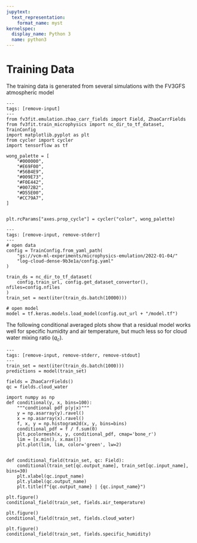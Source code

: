 ```yaml
---
jupytext:
  text_representation:
    format_name: myst
kernelspec:
  display_name: Python 3
  name: python3
---
```

# Training Data

The training data is generated from several simulations with the FV3GFS atmospheric model

```{code-cell} ipython3
---
tags: [remove-input]
---
from fv3fit.emulation.zhao_carr_fields import Field, ZhaoCarrFields
from fv3fit.train_microphysics import nc_dir_to_tf_dataset, TrainConfig
import matplotlib.pyplot as plt
from cycler import cycler
import tensorflow as tf

wong_palette = [
    "#000000",
    "#E69F00",
    "#56B4E9",
    "#009E73",
    "#F0E442",
    "#0072B2",
    "#D55E00",
    "#CC79A7",
]


plt.rcParams["axes.prop_cycle"] = cycler("color", wong_palette)
```

```{code-cell} ipython3
---
tags: [remove-input, remove-stderr]
---
# open data
config = TrainConfig.from_yaml_path(
    "gs://vcm-ml-experiments/microphysics-emulation/2022-01-04/"
    "log-cloud-dense-9b3e1a/config.yaml"
)

train_ds = nc_dir_to_tf_dataset(
    config.train_url, config.get_dataset_convertor(), nfiles=config.nfiles
)
train_set = next(iter(train_ds.batch(10000)))

# open model
model = tf.keras.models.load_model(config.out_url + "/model.tf")
```

The following conditional averaged plots show that a residual model works well for specific humidity and air temperature, but much less so for cloud water mixing ratio ($q_c$).

```{code-cell} ipython3
---
tags: [remove-input, remove-stderr, remove-stdout]
---
train_set = next(iter(train_ds.batch(1000)))
predictions = model(train_set)

fields = ZhaoCarrFields()
qc = fields.cloud_water

import numpy as np
def conditional(y, x, bins=100):
    """condtional pdf p(y|x)"""
    y = np.asarray(y).ravel()
    x = np.asarray(x).ravel()
    f, x, y = np.histogram2d(x, y, bins=bins)
    conditional_pdf = f / f.sum(0)
    plt.pcolormesh(x, y, conditional_pdf, cmap='bone_r')
    lim = [x.min(), x.max()]
    plt.plot(lim, lim, color='green', lw=2)


def conditional_field(train_set, qc: Field):
    conditional(train_set[qc.output_name], train_set[qc.input_name], bins=30)
    plt.xlabel(qc.input_name)
    plt.ylabel(qc.output_name)
    plt.title(f"{qc.output_name} | {qc.input_name}")

plt.figure()
conditional_field(train_set, fields.air_temperature)

plt.figure()
conditional_field(train_set, fields.cloud_water)

plt.figure()
conditional_field(train_set, fields.specific_humidity)
```
